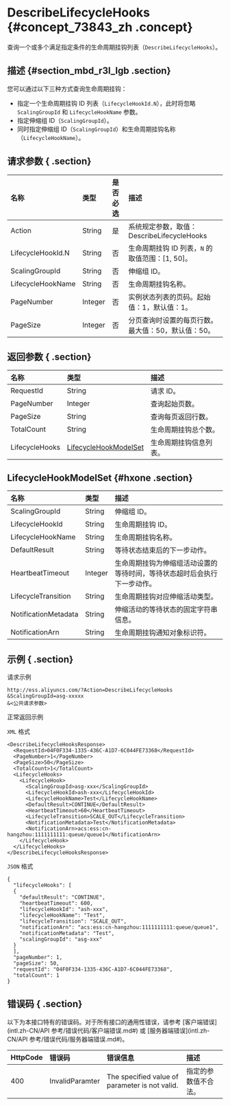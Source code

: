 # DescribeLifecycleHooks {#concept_73843_zh .concept}

查询一个或多个满足指定条件的生命周期挂钩列表（`DescribeLifecycleHooks`）。

## 描述 {#section_mbd_r3l_lgb .section}

您可以通过以下三种方式查询生命周期挂钩：

-   指定一个生命周期挂钩 ID 列表（`LifecycleHookId.N`），此时将忽略 `ScalingGroupId` 和 `LifecycleHookName` 参数。
-   指定伸缩组 ID（`ScalingGroupId`）。
-   同时指定伸缩组 ID（`ScalingGroupId`）和生命周期挂钩名称（`LifecycleHookName`）。

## 请求参数 { .section}

|名称|类型|是否必选|描述|
|:-|:-|:---|:-|
|Action|String|是|系统规定参数，取值：DescribeLifecycleHooks|
|LifecycleHookId.N|String|否|生命周期挂钩 ID 列表，`N` 的取值范围：\[1, 50\]。|
|ScalingGroupId|String|否|伸缩组 ID。|
|LifecycleHookName|String|否|生命周期挂钩名称。|
|PageNumber|Integer|否|实例状态列表的页码。起始值：1，默认值：1。|
|PageSize|Integer|否|分页查询时设置的每页行数。最大值：50，默认值：50。|

## 返回参数 { .section}

|名称|类型|描述|
|:-|:-|:-|
|RequestId|String|请求 ID。|
|PageNumber|Integer|查询起始页数。|
|PageSize|String|查询每页返回行数。|
|TotalCount|String|生命周期挂钩总个数。|
|LifecycleHooks| [LifecycleHookModelSet](#) |生命周期挂钩信息列表。|

## LifecycleHookModelSet {#hxone .section}

|名称|类型|描述|
|:-|:-|:-|
|ScalingGroupId|String|伸缩组 ID。|
|LifecycleHookId|String|生命周期挂钩 ID。|
|LifecycleHookName|String|生命周期挂钩名称。|
|DefaultResult|String|等待状态结束后的下一步动作。|
|HeartbeatTimeout|Integer|生命周期挂钩为伸缩组活动设置的等待时间，等待状态超时后会执行下一步动作。|
|LifecycleTransition|String|生命周期挂钩对应伸缩活动类型。|
|NotificationMetadata|String|伸缩活动的等待状态的固定字符串信息。|
|NotificationArn|String|生命周期挂钩通知对象标识符。|

## 示例 { .section}

请求示例

```
http://ess.aliyuncs.com/?Action=DescribeLifecycleHooks
&ScalingGroupId=asg-xxxxx
&<公共请求参数>
```

正常返回示例

`XML` 格式

```
<DescribeLifecycleHooksResponse>
  <RequestId>04F0F334-1335-436C-A1D7-6C044FE73368</RequestId>
  <PageNumber>1</PageNumber>
  <PageSize>50</PageSize>
  <TotalCount>1</TotalCount>
  <LifecycleHooks>
    <LifecycleHook>
      <ScalingGroupId>asg-xxx</ScalingGroupId>
      <LifecycleHookId>ash-xxx</LifecycleHookId>
      <LifecycleHookName>Test</LifecycleHookName>
      <DefaultResult>CONTINUE</DefaultResult>
      <HeartbeatTimeout>60</HeartbeatTimeout>
      <LifecycleTransition>SCALE_OUT</LifecycleTransition>
      <NotificationMetadata>Test</NotificationMetadata>
      <NotificationArn>acs:ess:cn-hangzhou:1111111111:queue/queue1</NotificationArn>
    </LifecycleHook>
  </LifecycleHooks>
</DescribeLifecycleHooksResponse>
```

`JSON` 格式

```
{
  "lifecycleHooks": [
  {
    "defaultResult": "CONTINUE",
    "heartbeatTimeout": 600,
    "lifecycleHookId": "ash-xxx",
    "lifecycleHookName": "Test",
    "lifecycleTransition": "SCALE_OUT",
    "notificationArn": "acs:ess:cn-hangzhou:1111111111:queue/queue1",
    "notificationMetadata": "Test",
    "scalingGroupId": "asg-xxx"
  }
  ],
  "pageNumber": 1,
  "pageSize": 50,
  "requestId": "04F0F334-1335-436C-A1D7-6C044FE73368",
  "totalCount": 1
}
```

## 错误码 { .section}

以下为本接口特有的错误码。对于所有接口的通用性错误，请参考 [客户端错误](intl.zh-CN/API 参考/错误代码/客户端错误.md#) 或 [服务器端错误](intl.zh-CN/API 参考/错误代码/服务器端错误.md#)。

|HttpCode|错误码|错误信息|描述|
|--------|:--|:---|:-|
|400|InvalidParamter|The specified value of parameter is not valid.|指定的参数值不合法。|


